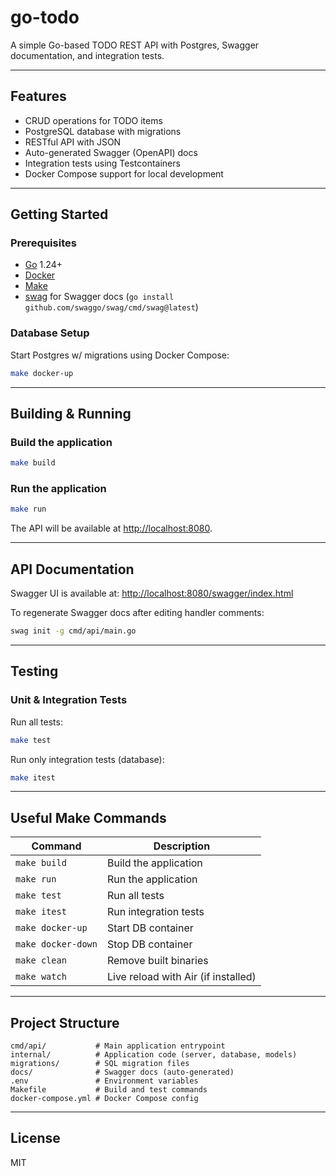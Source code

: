 # go-todo

A simple Go-based TODO REST API with Postgres, Swagger documentation, and integration tests.

---

## Features

- CRUD operations for TODO items
- PostgreSQL database with migrations
- RESTful API with JSON
- Auto-generated Swagger (OpenAPI) docs
- Integration tests using Testcontainers
- Docker Compose support for local development

---

## Getting Started

### Prerequisites

- [Go](https://golang.org/dl/) 1.24+
- [Docker](https://www.docker.com/get-started)
- [Make](https://www.gnu.org/software/make/)
- [swag](https://github.com/swaggo/swag) for Swagger docs (`go install github.com/swaggo/swag/cmd/swag@latest`)

### Database Setup

Start Postgres w/ migrations using Docker Compose:

```sh
make docker-up
```

---

## Building & Running

### Build the application

```sh
make build
```

### Run the application

```sh
make run
```

The API will be available at [http://localhost:8080](http://localhost:8080).

---

## API Documentation

Swagger UI is available at:
[http://localhost:8080/swagger/index.html](http://localhost:8080/swagger/index.html)

To regenerate Swagger docs after editing handler comments:

```sh
swag init -g cmd/api/main.go
```

---

## Testing

### Unit & Integration Tests

Run all tests:

```sh
make test
```

Run only integration tests (database):

```sh
make itest
```

---

## Useful Make Commands

| Command         | Description                      |
|-----------------|----------------------------------|
| `make build`    | Build the application            |
| `make run`      | Run the application              |
| `make test`     | Run all tests                    |
| `make itest`    | Run integration tests            |
| `make docker-up`| Start DB container               |
| `make docker-down` | Stop DB container             |
| `make clean`    | Remove built binaries            |
| `make watch`    | Live reload with Air (if installed) |

---

## Project Structure

```
cmd/api/           # Main application entrypoint
internal/          # Application code (server, database, models)
migrations/        # SQL migration files
docs/              # Swagger docs (auto-generated)
.env               # Environment variables
Makefile           # Build and test commands
docker-compose.yml # Docker Compose config
```

---

## License

MIT
